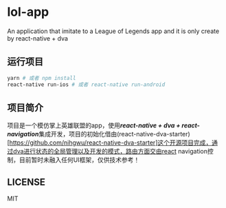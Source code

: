 # lol-app

An application that imitate to a League of Legends app and it is only create by react-native + dva

## 运行项目

```bash
yarn # 或者 npm install
react-native run-ios # 或者 react-native run-android
```

## 项目简介

项目是一个模仿掌上英雄联盟的app，使用***react-native + dva + react-navigation***集成开发，项目的初始化借由(react-native-dva-starter)[https://github.com/nihgwu/react-native-dva-starter]这个开源项目完成，通过dva进行状态的全局管理以及开发的模式，路由方面交由react navigation控制，目前暂时未融入任何UI框架，仅供技术参考！

## LICENSE

MIT
